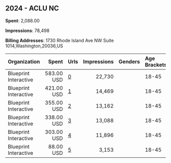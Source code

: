 ## 2024 - ACLU NC 
**Spent**: 2,088.00

**Impressions**: 78,498

**Billing Addresses**: 1730 Rhode Island Ave NW Suite 1014,Washington,20036,US

|Organization|Spent|Urls|Impressions|Genders|Age Brackets|Country Codes|
|:---|---:|:---|---:|:---|:---|:---|
|Blueprint Interactive|583.00 USD|[0](https://www.snap.com/political-ads/asset/1435547d4eb189937498370436c5ee70c3e8a5229e115119eedb34bd49e77287?mediaType=mp4)|22,730||18-45|united states|
|Blueprint Interactive|421.00 USD|[1](https://www.snap.com/political-ads/asset/80ae0fc0ed6f23255d9f54b28a0045fcad630cea737862c5738b3c96b9687229?mediaType=mp4)|14,469||18-45|united states|
|Blueprint Interactive|355.00 USD|[2](https://www.snap.com/political-ads/asset/7994df370818be8aff8a5d6acbe72802a2670d4425f24d5856a4d0f87e1e7964?mediaType=mp4)|13,162||18-45|united states|
|Blueprint Interactive|338.00 USD|[3](https://www.snap.com/political-ads/asset/694b9a38538a98f2736353cf8b01506fb2894a5c057e8b6a15a541ab344c51f0?mediaType=mp4)|13,088||18-45|united states|
|Blueprint Interactive|303.00 USD|[4](https://www.snap.com/political-ads/asset/880b5a10103c92b27fbaaa09ffa5383a0b750ddf3e28a7df4ac1cb3f54d01dc3?mediaType=mp4)|11,896||18-45|united states|
|Blueprint Interactive|88.00 USD|[5](https://www.snap.com/political-ads/asset/0db6220541113dd2f71054d8b9197906acabe83bcd0fb4c6a2b28b16565e9f61?mediaType=mp4)|3,153||18-45|united states|
